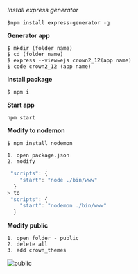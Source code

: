 *Install express generator*
```
$npm install express-generator -g 
```
**Generator app**
```
$ mkdir (folder name)
$ cd (folder name) 
$ express --view=ejs crown2_12(app name)
$ code crown2_12 (app name)
```
**Install package**
```
$ npm i
```
**Start app**
```
npm start
```
**Modify to nodemon**
```
$ npm install nodemon
```
    1. open package.json
    2. modify
``` js
 "scripts": {
    "start": "node ./bin/www"
  }
> to
 "scripts": {
    "start": "nodemon ./bin/www"
  } 
```
**Modify public**

    1. open folder - public
    2. delete all 
    3. add crown_themes
![public](https://i.imgur.com/1rg322f.png)
